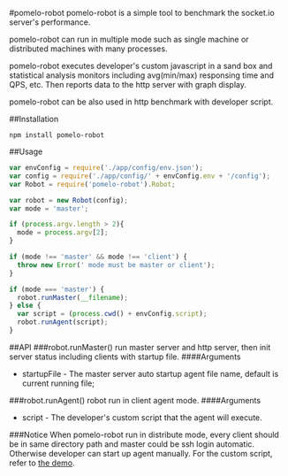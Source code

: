 #pomelo-robot
pomelo-robot is a simple tool to benchmark the socket.io server's performance.

pomelo-robot can run in multiple mode such as single machine or distributed machines with many processes.

pomelo-robot executes developer's custom javascript in a sand box and statistical analysis monitors including avg(min/max) responsing time and QPS, etc. Then reports data to the http server with graph display.

pomelo-robot can be also used in http benchmark with developer script.


##Installation
```
npm install pomelo-robot
```

##Usage
``` javascript
var envConfig = require('./app/config/env.json');
var config = require('./app/config/' + envConfig.env + '/config');
var Robot = require('pomelo-robot').Robot;

var robot = new Robot(config);
var mode = 'master';

if (process.argv.length > 2){
  mode = process.argv[2];
}

if (mode !== 'master' && mode !== 'client') {
  throw new Error(' mode must be master or client');
}

if (mode === 'master') {
  robot.runMaster(__filename);
} else {
  var script = (process.cwd() + envConfig.script);
  robot.runAgent(script);
}
``` 

##API
###robot.runMaster()
run master server and http server, then init server status including clients with startup file. 
####Arguments
+ startupFile - The master server auto startup agent file name, default is current running file;

###robot.runAgent()
robot run in client agent mode.
####Arguments
+ script - The developer's custom script that the agent will execute. 

###Notice
When pomelo-robot run in distribute mode, every client should be in same directory path and master could be ssh login automatic. Otherwise developer can start up agent manually. For the custom script, refer to [the demo](https://npmjs.org/package/pomelo-robot-demo).

